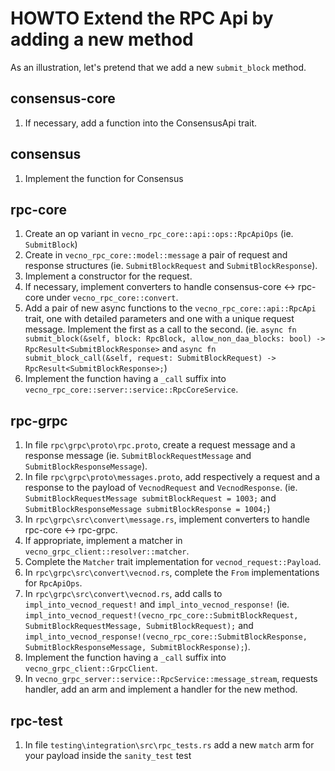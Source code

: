 # HOWTO Extend the RPC Api by adding a new method

As an illustration, let's pretend that we add a new `submit_block` method.

## consensus-core

1. If necessary, add a function into the ConsensusApi trait.

## consensus

1. Implement the function for Consensus

## rpc-core

1. Create an op variant in `vecno_rpc_core::api::ops::RpcApiOps`
   (ie. `SubmitBlock`)
2. Create in `vecno_rpc_core::model::message` a pair of request and response structures
   (ie. `SubmitBlockRequest` and `SubmitBlockResponse`).
3. Implement a constructor for the request.
4. If necessary, implement converters to handle consensus-core <-> rpc-core under `vecno_rpc_core::convert`.
5. Add a pair of new async functions to the `vecno_rpc_core::api::RpcApi` trait, one with detailed parameters
   and one with a unique request message.
   Implement the first as a call to the second.
   (ie. `async fn submit_block(&self, block: RpcBlock, allow_non_daa_blocks: bool) -> RpcResult<SubmitBlockResponse>` and
   `async fn submit_block_call(&self, request: SubmitBlockRequest) -> RpcResult<SubmitBlockResponse>;`)
6. Implement the function having a `_call` suffix into `vecno_rpc_core::server::service::RpcCoreService`.

## rpc-grpc

1. In file `rpc\grpc\proto\rpc.proto`, create a request message and a response message
   (ie. `SubmitBlockRequestMessage` and `SubmitBlockResponseMessage`).
2. In file `rpc\grpc\proto\messages.proto`, add respectively a request and a response to the payload of `VecnodRequest` and `VecnodResponse`.
   (ie. `SubmitBlockRequestMessage submitBlockRequest = 1003;` and `SubmitBlockResponseMessage submitBlockResponse = 1004;`)
3. In `rpc\grpc\src\convert\message.rs`, implement converters to handle rpc-core <-> rpc-grpc.
4. If appropriate, implement a matcher in `vecno_grpc_client::resolver::matcher`.
5. Complete the `Matcher` trait implementation for `vecnod_request::Payload`.
6. In `rpc\grpc\src\convert\vecnod.rs`, complete the `From` implementations for `RpcApiOps`.
7. In `rpc\grpc\src\convert\vecnod.rs`, add calls to `impl_into_vecnod_request!` and `impl_into_vecnod_response!`
   (ie. `impl_into_vecnod_request!(vecno_rpc_core::SubmitBlockRequest, SubmitBlockRequestMessage, SubmitBlockRequest);` and
   `impl_into_vecnod_response!(vecno_rpc_core::SubmitBlockResponse, SubmitBlockResponseMessage, SubmitBlockResponse);`).
8. Implement the function having a `_call` suffix into `vecno_grpc_client::GrpcClient`.
9. In `vecno_grpc_server::service::RpcService::message_stream`, requests handler, add an arm and implement
   a handler for the new method.

## rpc-test
1. In file `testing\integration\src\rpc_tests.rs` add a new `match` arm for your payload inside the `sanity_test` test
